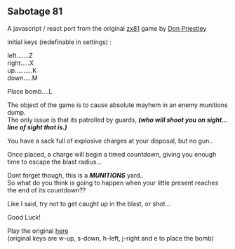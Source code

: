## Sabotage 81

A javascript / react port from the original [zx81](https://en.wikipedia.org/wiki/ZX81) game by [Don Priestley](https://en.wikipedia.org/wiki/Don_Priestley#:~:text=Don%20Priestley%20(born%201940)%20is,computers%20between%201982%20and%201989.)  

initial keys (redefinable in settings) :

 left.......Z  
 right.....X  
 up..........K  
 down.....M

 Place bomb....L  



 The object of the game is to cause absolute mayhem in an enemy munitions dump.  
 The only issue is that its patrolled by guards, ***(who will shoot you on sight... line of sight that is.)***  

 You have a sack full of explosive charges at your disposal, but no gun..

 Once placed, a charge will begin a timed countdown, giving you enough time to escape the blast radius...  

 Dont forget though, this is a ***MUNITIONS*** yard..  
 So what do you think is going to happen when your little present reaches the end of its countdown??  

 Like I said, try not to get caught up in the blast, or shot...

 Good Luck!  

 Play the original [here](http://www.zx81stuff.org.uk/zx81/jtyone.html?track=Sabotage.tzx.zip@0&title=Sabotage&scale=2&speed=4)  
 (original keys are w-up, s-down, h-left, j-right and e to place the bomb)



